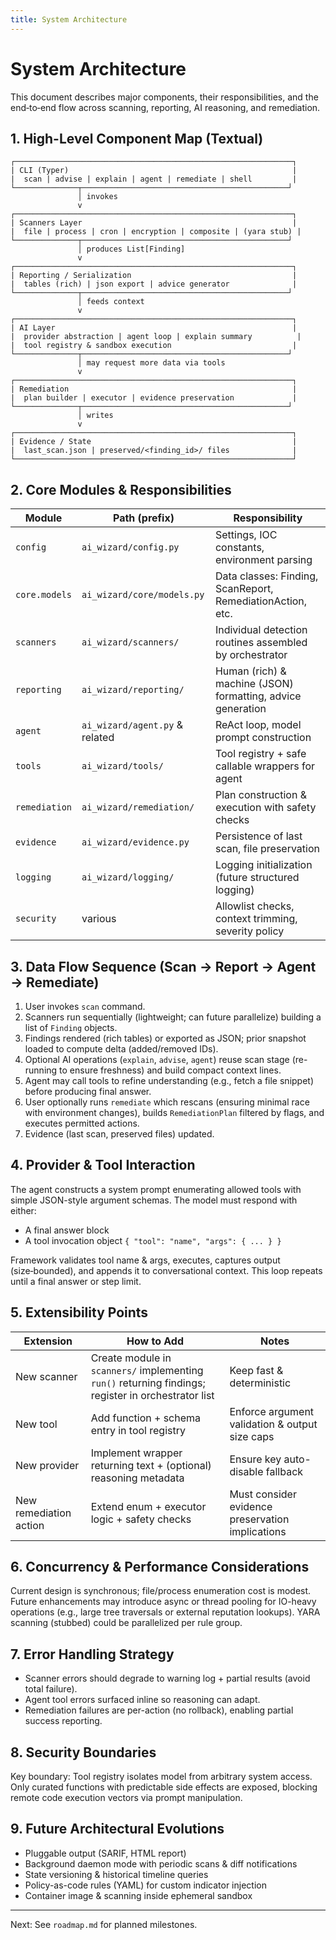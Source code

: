 ```yaml
---
title: System Architecture
---
```

# System Architecture

This document describes major components, their responsibilities, and the end‑to‑end flow across scanning, reporting, AI reasoning, and remediation.

## 1. High-Level Component Map (Textual)

```
┌──────────────────────────────────────────────────────────────┐
| CLI (Typer)                                                  |
|  scan | advise | explain | agent | remediate | shell         |
└──────────────┬──────────────────────────────────────────────┘
			   │ invokes
			   v
┌──────────────────────────────────────────────────────────────┐
| Scanners Layer                                               |
|  file | process | cron | encryption | composite | (yara stub) |
└──────────────┬──────────────────────────────────────────────┘
			   │ produces List[Finding]
			   v
┌──────────────────────────────────────────────────────────────┐
| Reporting / Serialization                                    |
|  tables (rich) | json export | advice generator              |
└──────────────┬──────────────────────────────────────────────┘
			   │ feeds context
			   v
┌──────────────────────────────────────────────────────────────┐
| AI Layer                                                     |
|  provider abstraction | agent loop | explain summary          |
|  tool registry & sandbox execution                           |
└──────────────┬──────────────────────────────────────────────┘
			   │ may request more data via tools
			   v
┌──────────────────────────────────────────────────────────────┐
| Remediation                                                  |
|  plan builder | executor | evidence preservation             |
└──────────────┬──────────────────────────────────────────────┘
			   │ writes
			   v
┌──────────────────────────────────────────────────────────────┐
| Evidence / State                                             |
|  last_scan.json | preserved/<finding_id>/ files              |
└──────────────────────────────────────────────────────────────┘
```

## 2. Core Modules & Responsibilities

| Module | Path (prefix) | Responsibility |
|--------|---------------|----------------|
| `config` | `ai_wizard/config.py` | Settings, IOC constants, environment parsing |
| `core.models` | `ai_wizard/core/models.py` | Data classes: Finding, ScanReport, RemediationAction, etc. |
| `scanners` | `ai_wizard/scanners/` | Individual detection routines assembled by orchestrator |
| `reporting` | `ai_wizard/reporting/` | Human (rich) & machine (JSON) formatting, advice generation |
| `agent` | `ai_wizard/agent.py` & related | ReAct loop, model prompt construction |
| `tools` | `ai_wizard/tools/` | Tool registry + safe callable wrappers for agent |
| `remediation` | `ai_wizard/remediation/` | Plan construction & execution with safety checks |
| `evidence` | `ai_wizard/evidence.py` | Persistence of last scan, file preservation |
| `logging` | `ai_wizard/logging/` | Logging initialization (future structured logging) |
| `security` | various | Allowlist checks, context trimming, severity policy |

## 3. Data Flow Sequence (Scan → Report → Agent → Remediate)

1. User invokes `scan` command.
2. Scanners run sequentially (lightweight; can future parallelize) building a list of `Finding` objects.
3. Findings rendered (rich tables) or exported as JSON; prior snapshot loaded to compute delta (added/removed IDs).
4. Optional AI operations (`explain`, `advise`, `agent`) reuse scan stage (re-running to ensure freshness) and build compact context lines.
5. Agent may call tools to refine understanding (e.g., fetch a file snippet) before producing final answer.
6. User optionally runs `remediate` which rescans (ensuring minimal race with environment changes), builds `RemediationPlan` filtered by flags, and executes permitted actions.
7. Evidence (last scan, preserved files) updated.

## 4. Provider & Tool Interaction

The agent constructs a system prompt enumerating allowed tools with simple JSON-style argument schemas. The model must respond with either:

- A final answer block
- A tool invocation object `{ "tool": "name", "args": { ... } }`

Framework validates tool name & args, executes, captures output (size‑bounded), and appends it to conversational context. This loop repeats until a final answer or step limit.

## 5. Extensibility Points

| Extension | How to Add | Notes |
|-----------|-----------|-------|
| New scanner | Create module in `scanners/` implementing `run()` returning findings; register in orchestrator list | Keep fast & deterministic |
| New tool | Add function + schema entry in tool registry | Enforce argument validation & output size caps |
| New provider | Implement wrapper returning text + (optional) reasoning metadata | Ensure key auto-disable fallback |
| New remediation action | Extend enum + executor logic + safety checks | Must consider evidence preservation implications |

## 6. Concurrency & Performance Considerations

Current design is synchronous; file/process enumeration cost is modest. Future enhancements may introduce async or thread pooling for IO-heavy operations (e.g., large tree traversals or external reputation lookups). YARA scanning (stubbed) could be parallelized per rule group.

## 7. Error Handling Strategy

- Scanner errors should degrade to warning log + partial results (avoid total failure).
- Agent tool errors surfaced inline so reasoning can adapt.
- Remediation failures are per-action (no rollback), enabling partial success reporting.

## 8. Security Boundaries

Key boundary: Tool registry isolates model from arbitrary system access. Only curated functions with predictable side effects are exposed, blocking remote code execution vectors via prompt manipulation.

## 9. Future Architectural Evolutions

- Pluggable output (SARIF, HTML report)
- Background daemon mode with periodic scans & diff notifications
- State versioning & historical timeline queries
- Policy-as-code rules (YAML) for custom indicator injection
- Container image & scanning inside ephemeral sandbox

---

Next: See `roadmap.md` for planned milestones.

